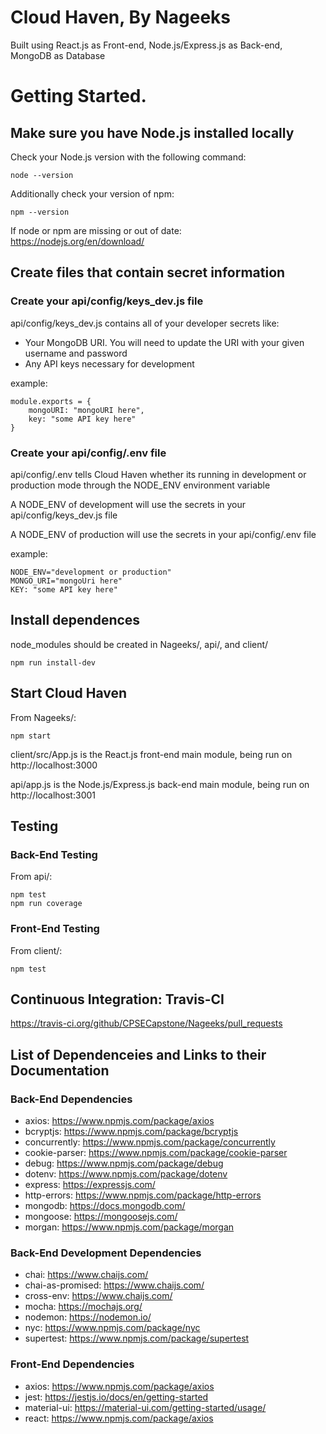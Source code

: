 # Cloud Haven, By Nageeks

Built using React.js as Front-end, Node.js/Express.js as Back-end, MongoDB as Database

# Getting Started. 

## Make sure you have Node.js installed locally

Check your Node.js version with the following command:  

    node --version 

Additionally check your version of npm:  

    npm --version 

If node or npm are missing or out of date:  
https://nodejs.org/en/download/  

## Create files that contain secret information

### Create your api/config/keys_dev.js file
api/config/keys_dev.js contains all of your developer secrets like:  

* Your MongoDB URI. You will need to update the URI with your given username and password 
* Any API keys necessary for development 


example:

    module.exports = {
        mongoURI: "mongoURI here",
        key: "some API key here"
    }

### Create your api/config/.env file
api/config/.env tells Cloud Haven whether its running in development or production mode through the NODE_ENV environment variable 

A NODE_ENV of development will use the secrets in your api/config/keys_dev.js file 

A NODE_ENV of production will use the secrets in your api/config/.env file

example:  

    NODE_ENV="development or production"
    MONGO_URI="mongoUri here"
    KEY: "some API key here"

## Install dependences
node_modules should be created in Nageeks/, api/, and client/

    npm run install-dev  

## Start Cloud Haven
From Nageeks/:  

    npm start 

client/src/App.js is the React.js front-end main module, being run on http://localhost:3000 

api/app.js is the Node.js/Express.js back-end main module, being run on http://localhost:3001

## Testing

### Back-End Testing
From api/:  

    npm test
    npm run coverage

### Front-End Testing
From client/:  

    npm test

## Continuous Integration: Travis-CI
https://travis-ci.org/github/CPSECapstone/Nageeks/pull_requests

## List of Dependenceies and Links to their Documentation 

### Back-End Dependencies
* axios: https://www.npmjs.com/package/axios
* bcryptjs: https://www.npmjs.com/package/bcryptjs
* concurrently: https://www.npmjs.com/package/concurrently
* cookie-parser: https://www.npmjs.com/package/cookie-parser
* debug: https://www.npmjs.com/package/debug
* dotenv: https://www.npmjs.com/package/dotenv
* express: https://expressjs.com/
* http-errors: https://www.npmjs.com/package/http-errors
* mongodb: https://docs.mongodb.com/
* mongoose: https://mongoosejs.com/ 
* morgan: https://www.npmjs.com/package/morgan

### Back-End Development Dependencies
* chai: https://www.chaijs.com/ 
* chai-as-promised: https://www.chaijs.com/ 
* cross-env: https://www.chaijs.com/ 
* mocha: https://mochajs.org/
* nodemon: https://nodemon.io/ 
* nyc: https://www.npmjs.com/package/nyc
* supertest: https://www.npmjs.com/package/supertest

### Front-End Dependencies
* axios: https://www.npmjs.com/package/axios
* jest: https://jestjs.io/docs/en/getting-started
* material-ui: https://material-ui.com/getting-started/usage/
* react: https://www.npmjs.com/package/axios